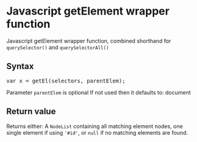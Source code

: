 # Javascript getElement wrapper function
Javascript getElement wrapper function, combined shorthand for <code>querySelector()</code> and <code>querySelectorAll()</code>

## Syntax
<pre>
var x = getEl(selectors, parentElem);
</pre>
Parameter <code>parentElem</code> is optional
If not used then it defaults to: document

## Return value
Returns either: A <code>NodeList</code> containing all matching element nodes, one single element if using <code>'#id'</code>, or <code>null</code> if no matching elements are found.
